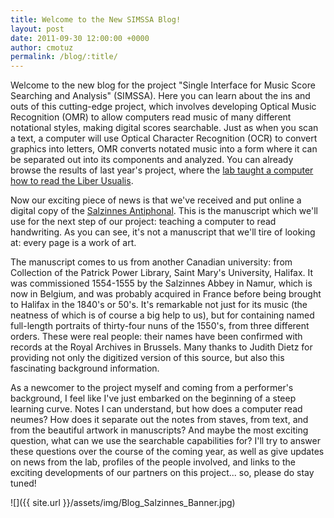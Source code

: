 ```yaml
---
title: Welcome to the New SIMSSA Blog!
layout: post
date: 2011-09-30 12:00:00 +0000
author: cmotuz
permalink: /blog/:title/
---
```


Welcome to the new blog for the project "Single Interface for Music Score Searching and Analysis" (SIMSSA). Here you can learn about the ins and outs of this cutting-edge project, which involves developing Optical Music Recognition (OMR) to allow computers read music of many different notational styles, making digital scores searchable. Just as when you scan a text, a computer will use Optical Character Recognition (OCR) to convert graphics into letters, OMR converts notated music into a form where it can be separated out into its components and analyzed. You can already browse the results of last year's project, where the [lab taught a computer how to read the Liber Usualis](http://liber.simssa.ca/).

Now our exciting piece of news is that we've received and put online a digital copy of the [Salzinnes Antiphonal](http://salzinnes.simssa.ca/). This is the manuscript which we'll use for the next step of our project: teaching a computer to read handwriting. As you can see, it's not a manuscript that we'll tire of looking at: every page is a work of art.

The manuscript comes to us from another Canadian university: from Collection of the Patrick Power Library, Saint Mary's University, Halifax. It was commissioned 1554-1555 by the Salzinnes Abbey in Namur, which is now in Belgium, and was probably acquired in France before being brought to Halifax in the 1840's or 50's. It's remarkable not just for its music (the neatness of which is of course a big help to us), but for containing named full-length portraits of thirty-four nuns of the 1550's, from three different orders. These were real people: their names have been confirmed with records at the Royal Archives in Brussels. Many thanks to Judith Dietz for providing not only the digitized version of this source, but also this fascinating background information.

As a newcomer to the project myself and coming from a performer's background, I feel like I've just embarked on the beginning of a steep learning curve. Notes I can understand, but how does a computer read neumes? How does it separate out the notes from staves, from text, and from the beautiful artwork in manuscripts? And maybe the most exciting question, what can we use the searchable capabilities for? I'll try to answer these questions over the course of the coming year, as well as give updates on news from the lab, profiles of the people involved, and links to the exciting developments of our partners on this project... so, please do stay tuned!

![]({{ site.url }}/assets/img/Blog_Salzinnes_Banner.jpg)
